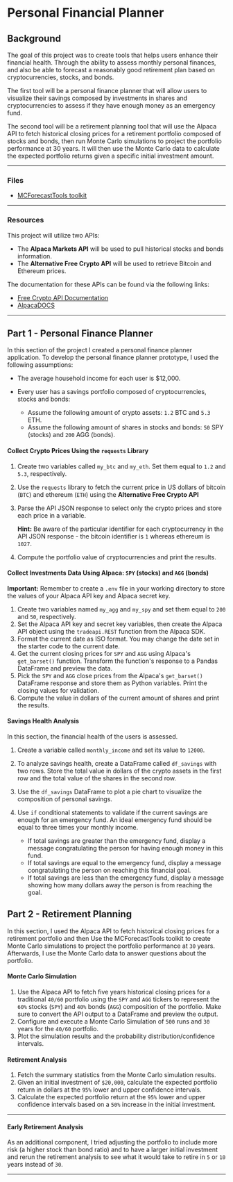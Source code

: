 # Personal Financial Planner

## Background

The goal of this project was to create tools that helps users enhance their financial health. Through the ability to assess monthly personal finances, and also be able to forecast a reasonably good retirement plan based on cryptocurrencies, stocks, and bonds.

The first tool will be a personal finance planner that will allow users to visualize their savings composed by investments in shares and cryptocurrencies to assess if they have enough money as an emergency fund.

The second tool will be a retirement planning tool that will use the Alpaca API to fetch historical closing prices for a retirement portfolio composed of stocks and bonds, then run Monte Carlo simulations to project the portfolio performance at 30 years. It will then use the Monte Carlo data to calculate the expected portfolio returns given a specific initial investment amount.

---

### Files

* [MCForecastTools toolkit](Starter_Code/MCForecastTools.py)

---

### Resources

This project will utilize two APIs:

* The **Alpaca Markets API** will be used to pull historical stocks and bonds information.
* The **Alternative Free Crypto API** will be used to retrieve Bitcoin and Ethereum prices.

The documentation for these APIs can be found via the following links:

* [Free Crypto API Documentation](https://alternative.me/crypto/api/)
* [AlpacaDOCS](https://alpaca.markets/docs/)

---

## Part 1 - Personal Finance Planner

In this section of the project I created a personal finance planner application. To develop the personal finance planner prototype, I used the following assumptions:

* The average household income for each user is $12,000.
* Every user has a savings portfolio composed of cryptocurrencies, stocks and bonds:

  * Assume the following amount of crypto assets: `1.2` BTC and `5.3` ETH.
  * Assume the following amount of shares in stocks and bonds: `50` SPY (stocks) and `200` AGG (bonds).

#### Collect Crypto Prices Using the `requests` Library

1. Create two variables called `my_btc` and `my_eth`. Set them equal to `1.2` and `5.3`, respectively.
2. Use the `requests` library to fetch the current price in US dollars of bitcoin (`BTC`) and ethereum (`ETH`) using the **Alternative Free Crypto API**
3. Parse the API JSON response to select only the crypto prices and store each price in a variable.

   **Hint:** Be aware of the particular identifier for each cryptocurrency in the API JSON response - the bitcoin identifier is `1` whereas ethereum is `1027`.
4. Compute the portfolio value of cryptocurrencies and print the results.

#### Collect Investments Data Using Alpaca: `SPY` (stocks) and `AGG` (bonds)

**Important:** Remember to create a `.env` file in your working directory to store the values of your Alpaca API key and Alpaca secret key.

1. Create two variables named `my_agg` and `my_spy` and set them equal to `200` and `50`, respectively.
2. Set the Alpaca API key and secret key variables, then create the Alpaca API object using the `tradeapi.REST` function from the Alpaca SDK.
3. Format the current date as ISO format. You may change the date set in the starter code to the current date.
4. Get the current closing prices for `SPY` and `AGG` using Alpaca's `get_barset()` function. Transform the function's response to a Pandas DataFrame and preview the data.
5. Pick the `SPY` and `AGG` close prices from the Alpaca's `get_barset()` DataFrame response and store them as Python variables. Print the closing values for validation.
6. Compute the value in dollars of the current amount of shares and print the results.

#### Savings Health Analysis

In this section, the financial health of the users is assessed.

1. Create a variable called `monthly_income` and set its value to `12000`.
2. To analyze savings health, create a DataFrame called `df_savings` with two rows. Store the total value in dollars of the crypto assets in the first row and the total value of the shares in the second row.
3. Use the `df_savings` DataFrame to plot a pie chart to visualize the composition of personal savings.
4. Use `if` conditional statements to validate if the current savings are enough for an emergency fund. An ideal emergency fund should be equal to three times your monthly income.

   * If total savings are greater than the emergency fund, display a message congratulating the person for having enough money in this fund.
   * If total savings are equal to the emergency fund, display a message congratulating the person on reaching this financial goal.
   * If total savings are less than the emergency fund, display a message showing how many dollars away the person is from reaching the goal.

## Part 2 - Retirement Planning

In this section, I used the Alpaca API to fetch historical closing prices for a retirement portfolio and then Use the MCForecastTools toolkit to create Monte Carlo simulations to project the portfolio performance at `30` years. Afterwards, I use the Monte Carlo data to answer questions about the portfolio.

#### Monte Carlo Simulation

1. Use the Alpaca API to fetch five years historical closing prices for a traditional `40/60` portfolio using the `SPY` and `AGG` tickers to represent the `60%` stocks (`SPY`) and `40%` bonds (`AGG`) composition of the portfolio. Make sure to convert the API output to a DataFrame and preview the output.
2. Configure and execute a Monte Carlo Simulation of `500` runs and `30` years for the `40/60` portfolio.
3. Plot the simulation results and the probability distribution/confidence intervals.

#### Retirement Analysis

1. Fetch the summary statistics from the Monte Carlo simulation results.
2. Given an initial investment of `$20,000`, calculate the expected portfolio return in dollars at the `95%` lower and upper confidence intervals.
3. Calculate the expected portfolio return at the `95%` lower and upper confidence intervals based on a `50%` increase in the initial investment.

---

#### Early Retirement Analysis

As an additional component, I tried adjusting the portfolio to include more risk (a higher stock than bond ratio) and to have a larger initial investment and rerun the retirement analysis to see what it would take to retire in `5` or `10` years instead of `30`.

---
